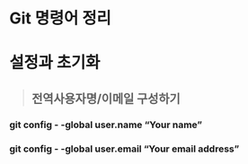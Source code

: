 # Git 명령어 정리

# 설정과 초기화

> ## 전역사용자명/이메일 구성하기
### git config - -global user.name “Your name”
### git config - -global user.email “Your email address”

